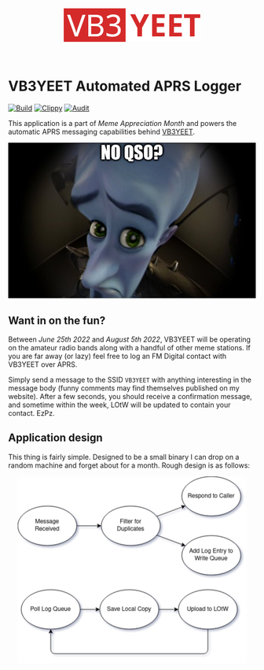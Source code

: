 <br>
<p align="center"><img src="assets/vb3yeet.png"></p>
<br>

# VB3YEET Automated APRS Logger
[![Build](https://github.com/Ewpratten/vb3yeet-aprs/actions/workflows/build.yml/badge.svg)](https://github.com/Ewpratten/vb3yeet-aprs/actions/workflows/build.yml)
[![Clippy](https://github.com/Ewpratten/vb3yeet-aprs/actions/workflows/clippy.yml/badge.svg)](https://github.com/Ewpratten/vb3yeet-aprs/actions/workflows/clippy.yml)
[![Audit](https://github.com/Ewpratten/vb3yeet-aprs/actions/workflows/audit.yml/badge.svg)](https://github.com/Ewpratten/vb3yeet-aprs/actions/workflows/audit.yml)

This application is a part of *Meme Appreciation Month* and powers the automatic APRS messaging capabilities behind [VB3YEET](https://va3zza.com/yeet).

![No QSO?](assets/no_qso.jpg)

## Want in on the fun?

Between *June 25th 2022* and *August 5th 2022*, VB3YEET will be operating on the amateur radio bands along with a handful of other meme stations. If you are far away (or lazy) feel free to log an FM Digital contact with VB3YEET over APRS.

Simply send a message to the SSID `VB3YEET` with anything interesting in the message body (funny comments may find themselves published on my website). After a few seconds, you should receive a confirmation message, and sometime within the week, LOtW will be updated to contain your contact. EzPz.

## Application design

This thing is fairly simple. Designed to be a small binary I can drop on a random machine and forget about for a month. Rough design is as follows:

<p align="center"><img src="assets/diagram.png"></p>
